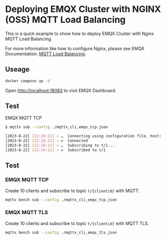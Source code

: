 # Deploying EMQX Cluster with NGINX (OSS) MQTT Load Balancing

This is a quick example to show how to deploy EMQX Cluster with Nginx MQTT Load Balancing.

For more information like how to configure Nginx, please see EMQX Documentation: [MQTT Load Balancing](https://docs.emqx.com/en/enterprise/v5.1/deploy/cluster/lb-nginx.html).

## Useage

```bash
docker compose up -d
```

Open <http://localhost:18083> to visit EMQX Dashboard.

## Test

EMQX MQTT TCP

```bash
$ mqttx sub --config ./mqttx_cli_emqx_tcp.json

[2023-8-22] [22:26:21] › …  Connecting using configuration file, host: localhost, port: 1883, topic: t/1
[2023-8-22] [22:26:21] › ✔  Connected
[2023-8-22] [22:26:21] › …  Subscribing to t/1...
[2023-8-22] [22:26:21] › ✔  Subscribed to t/1
```

## Test

### EMQX MQTT TCP

Create 10 clients and subscribe to topic `t/{clientid}` with MQTT.

```bash
mqttx bench sub --config ./mqttx_cli_emqx_tcp.json
```

### EMQX MQTT TLS

Create 10 clients and subscribe to topic `t/{clientid}` with MQTT TLS.

```bash
mqttx bench sub --config ./mqttx_cli_emqx_tls.json
```
